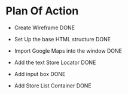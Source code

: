 # Plan Of Action

- Create Wireframe DONE

- Set Up the base HTML structure DONE

- Import Google Maps into the window DONE

- Add the text Store Locator DONE

- Add input box DONE

- Add Store List Container DONE
